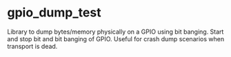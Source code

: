 # gpio_dump_test
Library to dump bytes/memory physically on a GPIO using bit banging.
Start and stop bit and bit banging of GPIO.
Useful for crash dump scenarios when transport is dead.

